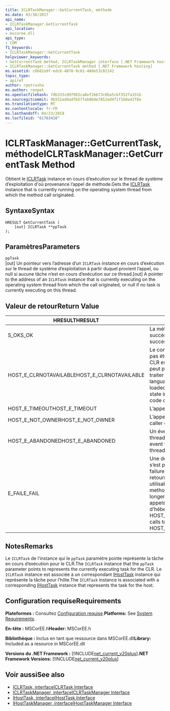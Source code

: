 ```yaml
---
title: ICLRTaskManager::GetCurrentTask, méthode
ms.date: 03/30/2017
api_name:
- ICLRTaskManager.GetCurrentTask
api_location:
- mscoree.dll
api_type:
- COM
f1_keywords:
- ICLRTaskManager::GetCurrentTask
helpviewer_keywords:
- GetCurrentTask method, ICLRTaskManager interface [.NET Framework hosting]
- ICLRTaskManager::GetCurrentTask method [.NET Framework hosting]
ms.assetid: c0b82a9f-edc6-4878-9c81-48de53c02142
topic_type:
- apiref
author: rpetrusha
ms.author: ronpet
ms.openlocfilehash: 7db333cd97963ca8ef26673c0ba5cbf352fa331b
ms.sourcegitcommit: 9b552addadfb57fab0b9e7852ed4f1f1b8a42f8e
ms.translationtype: MT
ms.contentlocale: fr-FR
ms.lasthandoff: 04/23/2019
ms.locfileid: "61763410"
---
```

# <a name="iclrtaskmanagergetcurrenttask-method"></a><span data-ttu-id="c40eb-102">ICLRTaskManager::GetCurrentTask, méthode</span><span class="sxs-lookup"><span data-stu-id="c40eb-102">ICLRTaskManager::GetCurrentTask Method</span></span>
<span data-ttu-id="c40eb-103">Obtient le [ICLRTask](../../../../docs/framework/unmanaged-api/hosting/iclrtask-interface.md) instance en cours d’exécution sur le thread de système d’exploitation d'où provenance l’appel de méthode.</span><span class="sxs-lookup"><span data-stu-id="c40eb-103">Gets the [ICLRTask](../../../../docs/framework/unmanaged-api/hosting/iclrtask-interface.md) instance that is currently running on the operating system thread from which the method call originated.</span></span>  
  
## <a name="syntax"></a><span data-ttu-id="c40eb-104">Syntaxe</span><span class="sxs-lookup"><span data-stu-id="c40eb-104">Syntax</span></span>  
  
```  
HRESULT GetCurrentTask (  
    [out] ICLRTask **ppTask  
);  
```  
  
## <a name="parameters"></a><span data-ttu-id="c40eb-105">Paramètres</span><span class="sxs-lookup"><span data-stu-id="c40eb-105">Parameters</span></span>  
 `ppTask`  
 <span data-ttu-id="c40eb-106">[out] Un pointeur vers l’adresse d’un `ICLRTask` instance en cours d’exécution sur le thread de système d’exploitation à partir duquel provient l’appel, ou null si aucune tâche n’est en cours d’exécution sur ce thread.</span><span class="sxs-lookup"><span data-stu-id="c40eb-106">[out] A pointer to the address of an `ICLRTask` instance that is currently executing on the operating system thread from which the call originated, or null if no task is currently executing on this thread.</span></span>  
  
## <a name="return-value"></a><span data-ttu-id="c40eb-107">Valeur de retour</span><span class="sxs-lookup"><span data-stu-id="c40eb-107">Return Value</span></span>  
  
|<span data-ttu-id="c40eb-108">HRESULT</span><span class="sxs-lookup"><span data-stu-id="c40eb-108">HRESULT</span></span>|<span data-ttu-id="c40eb-109">Description</span><span class="sxs-lookup"><span data-stu-id="c40eb-109">Description</span></span>|  
|-------------|-----------------|  
|<span data-ttu-id="c40eb-110">S_OK</span><span class="sxs-lookup"><span data-stu-id="c40eb-110">S_OK</span></span>|<span data-ttu-id="c40eb-111">La méthode a été retourné avec succès.</span><span class="sxs-lookup"><span data-stu-id="c40eb-111">The method returned successfully.</span></span>|  
|<span data-ttu-id="c40eb-112">HOST_E_CLRNOTAVAILABLE</span><span class="sxs-lookup"><span data-stu-id="c40eb-112">HOST_E_CLRNOTAVAILABLE</span></span>|<span data-ttu-id="c40eb-113">Le common language runtime (CLR) n’a pas été chargé dans un processus ou le CLR est dans un état dans lequel il ne peut pas exécuter le code managé ou traiter l’appel avec succès.</span><span class="sxs-lookup"><span data-stu-id="c40eb-113">The common language runtime (CLR) has not been loaded into a process, or the CLR is in a state in which it cannot run managed code or process the call successfully.</span></span>|  
|<span data-ttu-id="c40eb-114">HOST_E_TIMEOUT</span><span class="sxs-lookup"><span data-stu-id="c40eb-114">HOST_E_TIMEOUT</span></span>|<span data-ttu-id="c40eb-115">L’appel a expiré.</span><span class="sxs-lookup"><span data-stu-id="c40eb-115">The call timed out.</span></span>|  
|<span data-ttu-id="c40eb-116">HOST_E_NOT_OWNER</span><span class="sxs-lookup"><span data-stu-id="c40eb-116">HOST_E_NOT_OWNER</span></span>|<span data-ttu-id="c40eb-117">L’appelant ne possède pas le verrou.</span><span class="sxs-lookup"><span data-stu-id="c40eb-117">The caller does not own the lock.</span></span>|  
|<span data-ttu-id="c40eb-118">HOST_E_ABANDONED</span><span class="sxs-lookup"><span data-stu-id="c40eb-118">HOST_E_ABANDONED</span></span>|<span data-ttu-id="c40eb-119">Un événement a été annulé alors qu’un thread bloqué ou Fibre l’attendait.</span><span class="sxs-lookup"><span data-stu-id="c40eb-119">An event was canceled while a blocked thread or fiber was waiting on it.</span></span>|  
|<span data-ttu-id="c40eb-120">E_FAIL</span><span class="sxs-lookup"><span data-stu-id="c40eb-120">E_FAIL</span></span>|<span data-ttu-id="c40eb-121">Une défaillance catastrophique inconnue s’est produite.</span><span class="sxs-lookup"><span data-stu-id="c40eb-121">An unknown catastrophic failure occurred.</span></span> <span data-ttu-id="c40eb-122">Lorsqu’une méthode retourne E_FAIL, le CLR n’est plus utilisable au sein du processus.</span><span class="sxs-lookup"><span data-stu-id="c40eb-122">When a method returns E_FAIL, the CLR is no longer usable within the process.</span></span> <span data-ttu-id="c40eb-123">Les appels suivants aux méthodes d’hébergement retournent HOST_E_CLRNOTAVAILABLE.</span><span class="sxs-lookup"><span data-stu-id="c40eb-123">Subsequent calls to hosting methods return HOST_E_CLRNOTAVAILABLE.</span></span>|  
  
## <a name="remarks"></a><span data-ttu-id="c40eb-124">Notes</span><span class="sxs-lookup"><span data-stu-id="c40eb-124">Remarks</span></span>  
 <span data-ttu-id="c40eb-125">Le `ICLRTask` de l’instance qui le `ppTask` paramètre pointe représente la tâche en cours d’exécution pour le CLR.</span><span class="sxs-lookup"><span data-stu-id="c40eb-125">The `ICLRTask` instance that the `ppTask` parameter points to represents the currently executing task for the CLR.</span></span> <span data-ttu-id="c40eb-126">Le `ICLRTask` instance est associée à un correspondant [IHostTask](../../../../docs/framework/unmanaged-api/hosting/ihosttask-interface.md) instance qui représente la tâche pour l’hôte.</span><span class="sxs-lookup"><span data-stu-id="c40eb-126">The `ICLRTask` instance is associated with a corresponding [IHostTask](../../../../docs/framework/unmanaged-api/hosting/ihosttask-interface.md) instance that represents the task for the host.</span></span>  
  
## <a name="requirements"></a><span data-ttu-id="c40eb-127">Configuration requise</span><span class="sxs-lookup"><span data-stu-id="c40eb-127">Requirements</span></span>  
 <span data-ttu-id="c40eb-128">**Plateformes :** Consultez [Configuration requise](../../../../docs/framework/get-started/system-requirements.md).</span><span class="sxs-lookup"><span data-stu-id="c40eb-128">**Platforms:** See [System Requirements](../../../../docs/framework/get-started/system-requirements.md).</span></span>  
  
 <span data-ttu-id="c40eb-129">**En-tête :** MSCorEE.h</span><span class="sxs-lookup"><span data-stu-id="c40eb-129">**Header:** MSCorEE.h</span></span>  
  
 <span data-ttu-id="c40eb-130">**Bibliothèque :** Inclus en tant que ressource dans MSCorEE.dll</span><span class="sxs-lookup"><span data-stu-id="c40eb-130">**Library:** Included as a resource in MSCorEE.dll</span></span>  
  
 <span data-ttu-id="c40eb-131">**Versions du .NET Framework :** [!INCLUDE[net_current_v20plus](../../../../includes/net-current-v20plus-md.md)]</span><span class="sxs-lookup"><span data-stu-id="c40eb-131">**.NET Framework Versions:** [!INCLUDE[net_current_v20plus](../../../../includes/net-current-v20plus-md.md)]</span></span>  
  
## <a name="see-also"></a><span data-ttu-id="c40eb-132">Voir aussi</span><span class="sxs-lookup"><span data-stu-id="c40eb-132">See also</span></span>

- [<span data-ttu-id="c40eb-133">ICLRTask, interface</span><span class="sxs-lookup"><span data-stu-id="c40eb-133">ICLRTask Interface</span></span>](../../../../docs/framework/unmanaged-api/hosting/iclrtask-interface.md)
- [<span data-ttu-id="c40eb-134">ICLRTaskManager, interface</span><span class="sxs-lookup"><span data-stu-id="c40eb-134">ICLRTaskManager Interface</span></span>](../../../../docs/framework/unmanaged-api/hosting/iclrtaskmanager-interface.md)
- [<span data-ttu-id="c40eb-135">IHostTask, interface</span><span class="sxs-lookup"><span data-stu-id="c40eb-135">IHostTask Interface</span></span>](../../../../docs/framework/unmanaged-api/hosting/ihosttask-interface.md)
- [<span data-ttu-id="c40eb-136">IHostTaskManager, interface</span><span class="sxs-lookup"><span data-stu-id="c40eb-136">IHostTaskManager Interface</span></span>](../../../../docs/framework/unmanaged-api/hosting/ihosttaskmanager-interface.md)
